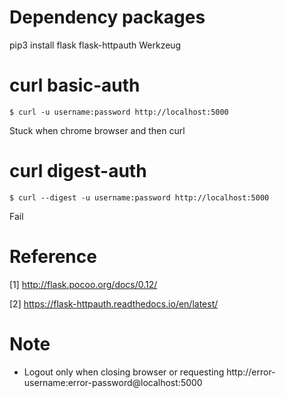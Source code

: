 # Dependency packages

pip3 install flask flask-httpauth Werkzeug

# curl basic-auth

	$ curl -u username:password http://localhost:5000

Stuck when chrome browser and then curl

# curl digest-auth

	$ curl --digest -u username:password http://localhost:5000

Fail

# Reference

[1] http://flask.pocoo.org/docs/0.12/

[2] https://flask-httpauth.readthedocs.io/en/latest/

# Note
* Logout only when closing browser or requesting http://error-username:error-password@localhost:5000
